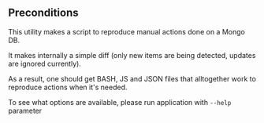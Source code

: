## Preconditions

This utility makes a script to reproduce manual actions done on a Mongo DB.

It makes internally a simple diff (only new items are being detected, updates are ignored currently).

As a result, one should get BASH, JS and JSON files that alltogether work to reproduce actions when it's needed.
 
To see what options are available, please run application with `--help` parameter